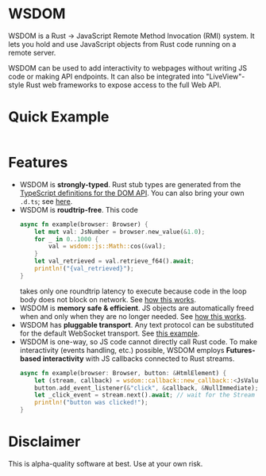 # WSDOM

WSDOM is a Rust → JavaScript Remote Method Invocation (RMI) system. It lets you hold and use JavaScript objects from Rust code running on a remote server.

WSDOM can be used to add interactivity to webpages without writing JS code or making API endpoints. It can also be integrated into "LiveView"-style Rust web frameworks to expose access to the full Web API.

# Quick Example
```rust
```

# Features
-   WSDOM is **strongly-typed**. Rust stub types are generated from the [TypeScript definitions for the DOM API](https://github.com/microsoft/TypeScript/tree/main/src/lib). You can also bring your own `.d.ts`; see [here](/examples/custom-def/).
-   WSDOM is **roudtrip-free**. This code
    ```rust
    async fn example(browser: Browser) {
        let mut val: JsNumber = browser.new_value(&1.0);
        for _ in 0..1000 {
            val = wsdom::js::Math::cos(&val);
        }
        let val_retrieved = val.retrieve_f64().await;
        println!("{val_retrieved}");
    }
    ```
    takes only one roundtrip latency to execute because code in the loop body does not block on network. See [how this works](/guides/how-it-works.md).
-   WSDOM is **memory safe & efficient**. JS objects are automatically freed when and only when they are no longer needed. See [how this works](/guides/how-it-works.md).
-   WSDOM has **pluggable transport**. Any text protocol can be substituted for the default WebSocket transport. See [this example](/examples/custom-transport/).
-   WSDOM is one-way, so JS code cannot directly call Rust code. To make interactivity (events handling, etc.) possible, WSDOM employs **Futures-based interactivity** with JS callbacks connected to Rust streams.
    ```rust
    async fn example(browser: Browser, button: &HtmlElement) {
        let (stream, callback) = wsdom::callback::new_callback::<JsValue>(&browser);
        button.add_event_listener(&"click", &callback, &NullImmediate);
        let _click_event = stream.next().await; // wait for the Stream to yield
        println!("button was clicked!");
    }
    ```

# Disclaimer

This is alpha-quality software at best. Use at your own risk.

